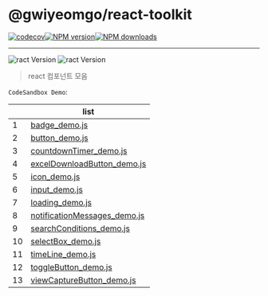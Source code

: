 # @gwiyeomgo/react-toolkit
[![codecov][codecov-image]][codecov-url][![NPM version][npm-image]][npm-url][![NPM downloads][download-image]][download-url]
___
![ract Version](https://img.shields.io/badge/Node.js-18.16.0-blue?logo=Node.js&logoColor=339933)
![ract Version](https://img.shields.io/badge/React-18.2.0-blue?logo=react&logoColor=61DAFB)

[npm-image]: http://img.shields.io/npm/v/@gwiyeomgo/react-toolkit?style=flat-square
[npm-url]: http://npmjs.org/package/@gwiyeomgo/react-toolkit
[codecov-image]: https://img.shields.io/codecov/c/github/gwiyeomgo/react-toolkit/main.svg?style=flat-square
[codecov-url]: https://codecov.io/gh/gwiyeomgo/react-toolkit/branch/main
[download-image]: https://img.shields.io/npm/dm/@gwiyeomgo/react-toolkit?style=flat-square
[download-url]: https://www.npmjs.com/package/@gwiyeomgo/react-toolkit

> react 컴포넌트 모음

`CodeSandbox Demo`:

||list|
|---|---|
|1| [badge_demo.js](https://codesandbox.io/s/kpfmpm) |
|2| [button_demo.js](https://codesandbox.io/s/y58l8l) |
|3| [countdownTimer_demo.js](https://codesandbox.io/s/fzkkmn) |
|4| [excelDownloadButton_demo.js](https://codesandbox.io/s/67f3vy) |
|5| [icon_demo.js](https://codesandbox.io/s/snr3g5) |
|6| [input_demo.js](https://codesandbox.io/s/tfysxq) |
|7| [loading_demo.js](https://codesandbox.io/s/ns4yry) |
|8| [notificationMessages_demo.js](https://codesandbox.io/s/2knghs) |
|9| [searchConditions_demo.js](https://codesandbox.io/s/7ysntk) |
|10| [selectBox_demo.js](https://codesandbox.io/s/cs4jwt) |
|11| [timeLine_demo.js](https://codesandbox.io/s/fs54vh) |
|12| [toggleButton_demo.js](https://codesandbox.io/s/nsqzvg) |
|13| [viewCaptureButton_demo.js](https://codesandbox.io/s/wlsc52) |